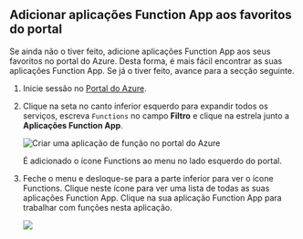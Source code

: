 ## <a name="add-function-apps-to-your-portal-favorites"></a>Adicionar aplicações Function App aos favoritos do portal 

Se ainda não o tiver feito, adicione aplicações Function App aos seus favoritos no portal do Azure. Desta forma, é mais fácil encontrar as suas aplicações Function App. Se já o tiver feito, avance para a secção seguinte. 

1. Inicie sessão no [Portal do Azure](https://portal.azure.com/).

2. Clique na seta no canto inferior esquerdo para expandir todos os serviços, escreva `Functions` no campo **Filtro** e clique na estrela junto a **Aplicações Function App**.  
 
    ![Criar uma aplicação de função no portal do Azure](./media/functions-portal-favorite-function-apps/functions-favorite-function-apps.png)

    É adicionado o ícone Functions ao menu no lado esquerdo do portal.

3. Feche o menu e desloque-se para a parte inferior para ver o ícone Functions. Clique neste ícone para ver uma lista de todas as suas aplicações Function App. Clique na sua aplicação Function App para trabalhar com funções nesta aplicação. 
 
    ![](./media/functions-portal-favorite-function-apps/functions-function-apps-hub.png)
 
     